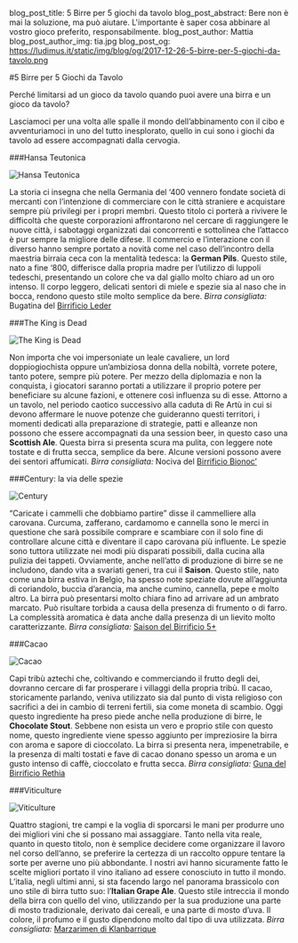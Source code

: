 blog_post_title: 5 Birre per 5 giochi da tavolo
blog_post_abstract: Bere non è mai la soluzione, ma può aiutare. L'importante è saper cosa abbinare al vostro gioco preferito, responsabilmente.
blog_post_author: Mattia
blog_post_author_img: tia.jpg
blog_post_og: https://ludimus.it/static/img/blog/og/2017-12-26-5-birre-per-5-giochi-da-tavolo.png

#5 Birre per 5 Giochi da Tavolo

Perché limitarsi ad un gioco da tavolo quando puoi avere una birra e un gioco da tavolo?

Lasciamoci per una volta alle spalle il mondo dell’abbinamento con il cibo e avventuriamoci in uno del tutto inesplorato, quello in cui sono i giochi da tavolo ad essere accompagnati dalla cervogia.

###Hansa Teutonica

![Hansa Teutonica](../static/img/games/hansa-teutonica.jpg)

La storia ci insegna che nella Germania del ‘400 vennero fondate società di mercanti con l’intenzione di commerciare con le città straniere e acquistare sempre più privilegi per i propri membri. Questo titolo ci porterà a rivivere le difficoltà che queste corporazioni affrontarono nel cercare di raggiungere le nuove città, i sabotaggi organizzati dai concorrenti e sottolinea che l’attacco è pur sempre la migliore delle difese. Il commercio e l’interazione con il diverso hanno sempre portato a novità come nel caso dell’incontro della maestria birraia ceca con la mentalità tedesca: la **German Pils**. 
Questo stile, nato a fine ‘800, differisce dalla propria madre per l’utilizzo di luppoli tedeschi, presentando un colore che va dal giallo molto chiaro ad un oro intenso. Il corpo leggero, delicati sentori di miele e spezie sia al naso che in bocca, rendono questo stile molto semplice da bere. 
*Birra consigliata:* Bugatina del [Birrificio Leder](http://www.birrificioleder.it/)

###The King is Dead

![The King is Dead](../static/img/games/the-king-is-dead.jpg)

Non importa che voi impersoniate un leale cavaliere, un lord doppiogiochista oppure un’ambiziosa donna della nobiltà, vorrete potere, tanto potere, sempre più potere. Per mezzo della diplomazia e non la conquista, i giocatori saranno portati a utilizzare il proprio potere per beneficiare su alcune fazioni, e ottenere così influenza su di esse. Attorno a un tavolo, nel periodo caotico successivo alla caduta di Re Artù in cui si devono affermare le nuove potenze che guideranno questi territori, i momenti dedicati alla preparazione di strategie, patti e alleanze non possono che essere accompagnati da una session beer, in questo caso una **Scottish Ale**. 
Questa birra si presenta scura ma pulita, con leggere note tostate e di frutta secca, semplice da bere. Alcune versioni possono avere dei sentori affumicati. 
*Birra consigliata:* Nociva del [Birrificio Bionoc’](https://www.birrificiobionoc.com/)

###Century: la via delle spezie

![Century](../static/img/games/century.jpg)

“Caricate i cammelli che dobbiamo partire” disse il cammelliere alla carovana. Curcuma, zafferano, cardamomo e cannella sono le merci in questione che sarà possibile comprare e scambiare con il solo fine di controllare alcune città e diventare il capo carovana più influente. Le spezie sono tuttora utilizzate nei modi più disparati possibili, dalla cucina alla pulizia dei tappeti. Ovviamente, anche nell’atto di produzione di birre se ne includono, dando vita a svariati generi, tra cui il **Saison**. 
Questo stile, nato come una birra estiva in Belgio, ha spesso note speziate dovute all’aggiunta di coriandolo, buccia d’arancia, ma anche cumino, cannella, pepe e molto altro. La birra può presentarsi molto chiara fino ad arrivare ad un ambrato marcato. Può risultare torbida a causa della presenza di frumento o di farro. La complessità aromatica è data anche dalla presenza di un lievito molto caratterizzante. 
*Birra consigliata:* [Saison del Birrificio 5+](https://5piu.com/)

###Cacao

![Cacao](../static/img/games/cacao.jpg)

Capi tribù aztechi che, coltivando e commerciando il frutto degli dei, dovranno cercare di far prosperare i villaggi della propria tribù. Il cacao, storicamente parlando, veniva utilizzato sia dal punto di vista religioso con sacrifici a dei in cambio di terreni fertili, sia come moneta di scambio. Oggi questo ingrediente ha preso piede anche nella produzione di birre, le **Chocolate Stout**. 
Sebbene non esista un vero e proprio stile con questo nome, questo ingrediente viene spesso aggiunto per impreziosire la birra con aroma e sapore di cioccolato. La birra si presenta nera, impenetrabile, e la presenza di malti tostati e fave di cacao donano spesso un aroma e un gusto intenso di caffè, cioccolato e frutta secca. 
*Birra consigliata:* [Guna del Birrificio Rethia](http://birrificio-rethia.it/)

###Viticulture

![Viticulture](../static/img/games/viticulture.jpg)

Quattro stagioni, tre campi e la voglia di sporcarsi le mani per produrre uno dei migliori vini che si possano mai assaggiare. Tanto nella vita reale, quanto in questo titolo, non è semplice decidere come organizzare il lavoro nel corso dell’anno, se preferire la certezza di un raccolto oppure tentare la sorte per averne uno più abbondante. I nostri avi hanno sicuramente fatto le scelte migliori portato il vino italiano ad essere conosciuto in tutto il mondo. L’italia, negli ultimi anni, si sta facendo largo nel panorama brassicolo con uno stile di birra tutto suo: l’**Italian Grape Ale**. 
Questo stile intreccia il mondo della birra con quello del vino, utilizzando per la sua produzione una parte di mosto tradizionale, derivato dai cereali, e una parte di mosto d’uva. Il colore, il profumo e il gusto dipendono molto dal tipo di uva utilizzata. 
*Birra consigliata:* [Marzarimen di Klanbarrique](https://www.klanbarrique.it/)